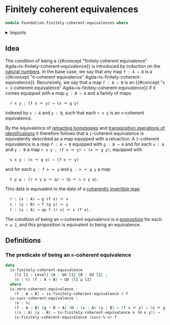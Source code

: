 # Finitely coherent equivalences

```agda
module foundation.finitely-coherent-equivalences where
```

<details><summary>Imports</summary>

```agda
open import elementary-number-theory.natural-numbers

open import foundation.identity-types
open import foundation.unit-type
open import foundation.universe-levels
```

</details>

## Idea

The condition of being a
{{#concept "finitely coherent equivalence" Agda=is-finitely-coherent-equivalence}}
is introduced by induction on the
[natural numbers](elementary-number-theory.natural-numbers.md). In the base
case, we say that any map `f : A → B` is a
{{#concept "`0`-coherent equivalence" Agda=is-finitely-coherent-equivalence}}.
Recursively, we say that a map `f : A → B` is an
{{#concept "`n + 1`-coherent equivalence" Agda=is-finitely-coherent-equivalence}}
if it comes equipped with a map `g : B → A` and a family of maps

```text
  r x y : (f x ＝ y) → (x ＝ g y)
```

indexed by `x : A` and `y : B`, such that each `r x y` is an `n`-coherent
equivalence.

By the equivalence of [retracting homotopies](foundeation-core.retractions.md)
and
[transposition operations of identifications](foundation.transposition-identifications-along-retractions.md)
it therefore follows that a `1`-coherent equivalence is equivalently described
as a map equipped with a retraction. A `2`-coherent equivalence is a map
`f : A → B` equipped with `g : B → A` and for each `x : A` and `y : B` a map
`r x y : (f x ＝ y) → (x ＝ g y)`, equipped with

```text
  s x y : (x ＝ g y) → (f x ＝ y)
```

and for each `p : f x ＝ y` and `q : x ＝ g y` a map

```text
  t p q : (r x y p ＝ q) → (p ＝ s x y q).
```

This data is equivalent to the data of a
[coherently invertible map](foundation-core.coherently-invertible-maps.md)

```text
  r : (x : A) → g (f x) ＝ x
  s : (y : B) → f (g y) ＝ y
  t : (x : A) → ap f (r x) ＝ s (f x).
```

The condition of being an `n`-coherent equivalence is a
[proposition](foundation-core.propositions.md) for each `n ≥ 2`, and this
proposition is equivalent to being an equivalence.

## Definitions

### The predicate of being an `n`-coherent equivalence

```agda
data
  is-finitely-coherent-equivalence
    {l1 l2 : Level} {A : UU l1} {B : UU l2} :
    (n : ℕ) (f : A → B) → UU (l1 ⊔ l2)
  where
  is-zero-coherent-equivalence :
    (f : A → B) → is-finitely-coherent-equivalence 0 f
  is-succ-coherent-equivalence :
    (n : ℕ)
    (f : A → B) (g : B → A) (H : (x : A) (y : B) → (f x ＝ y) → (x ＝ g y)) →
    ((x : A) (y : B) → is-finitely-coherent-equivalence n (H x y)) →
    is-finitely-coherent-equivalence (succ-ℕ n) f
```

